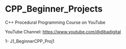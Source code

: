 # CPP_Beginner_Projects
C++ Procedural Programming Course on YouTube

YouTube Channel: https://www.youtube.com/@dibadigital

1- J1_BeginnerCPP_Proj1

